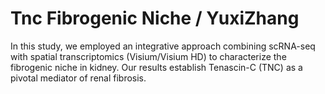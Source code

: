 # Tnc Fibrogenic Niche / YuxiZhang
In this study, we employed an integrative approach combining scRNA-seq with spatial transcriptomics (Visium/Visium HD) to characterize the fibrogenic niche in kidney. Our results establish Tenascin-C (TNC) as a pivotal mediator of renal fibrosis.
